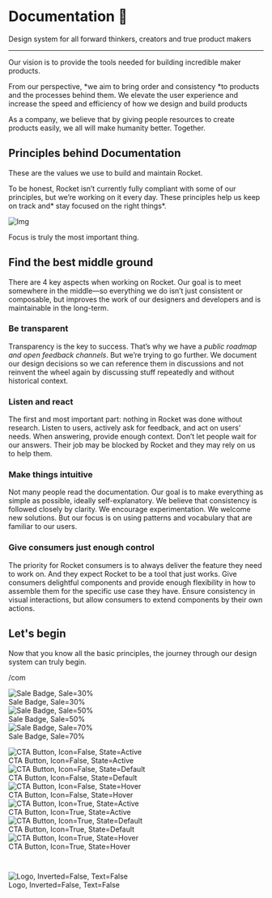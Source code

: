 
# Documentation 🚀

Design system for all forward thinkers, creators and true product makers

---

Our vision is to provide the tools needed for building incredible maker products.

From our perspective, *we aim to bring order and consistency *to products and the processes behind them. We elevate the user experience and increase the speed and efficiency of how we design and build products

As a company, we believe that by giving people resources to create products easily, we all will make humanity better. Together.

## Principles behind Documentation

These are the values we use to build and maintain Rocket.

To be honest, Rocket isn’t currently fully compliant with some of our principles, but we’re working on it every day. These principles help us keep on track and* stay focused on the right things*.

![Img](https://studio-assets.supernova.io/design-systems/14533/9289758a-6300-472a-bbc6-a57098081abf.jpeg?Expires=1990828800&Policy=eyJTdGF0ZW1lbnQiOlt7IlJlc291cmNlIjoiaHR0cHM6Ly9zdHVkaW8tYXNzZXRzLnN1cGVybm92YS5pby9kZXNpZ24tc3lzdGVtcy8xNDUzMy85Mjg5NzU4YS02MzAwLTQ3MmEtYmJjNi1hNTcwOTgwODFhYmYuanBlZyIsIkNvbmRpdGlvbiI6eyJEYXRlTGVzc1RoYW4iOnsiQVdTOkVwb2NoVGltZSI6MTk5MDgyODgwMH19fV19&Signature=E9DL6D-ZtS~4qaH18y5tnHC4gtpQUzZb85NmDFMuezn~MaWHPSumzBv6tXkxGqSgGyKh~9FaYnbfHkcJhU~4F~jdbuY70gbRxUpvnBtyCpz8o0mci-d2A9WoIZ3RGl11izD3c2WMfUaKhSaFlUw8cTGP-9vrqeUi58O2P4zYT9eAeyvOIFzQXgIgljhxiB9mIVU5a4j1vDL8ntJpagEZukKRskOgMrrB4LNQ-nRsvXFF7W5C5EkdoZPZf4jFxcQu2Yj6M9-bqNBXubYMsYYhEXqvqUOAnYVaE59E5PSSe43HKv2gp1ajSJ3ttHtTtCITO8Vyfh1FoTl03Z18ki8iZg__&Key-Pair-Id=APKAJGK34LCCAUR7N6LA)

Focus is truly the most important thing.

## Find the best middle ground

There are 4 key aspects when working on Rocket. Our goal is to meet somewhere in the middle—so everything we do isn’t just consistent or composable, but improves the work of our designers and developers and is maintainable in the long-term.

### Be transparent

Transparency is the key to success. That’s why we have a *public roadmap and open feedback channels*. But we’re trying to go further. We document our design decisions so we can reference them in discussions and not reinvent the wheel again by discussing stuff repeatedly and without historical context.

### Listen and react

The first and most important part: nothing in Rocket was done without research. Listen to users, actively ask for feedback, and act on users’ needs. When answering, provide enough context. Don’t let people wait for our answers. Their job may be blocked by Rocket and they may rely on us to help them.

### Make things intuitive

Not many people read the documentation. Our goal is to make everything as simple as possible, ideally self-explanatory. We believe that consistency is followed closely by clarity. We encourage experimentation. We welcome new solutions. But our focus is on using patterns and vocabulary that are familiar to our users.

### Give consumers just enough control

The priority for Rocket consumers is to always deliver the feature they need to work on. And they expect Rocket to be a tool that just works. Give consumers delightful components and provide enough flexibility in how to assemble them for the specific use case they have. Ensure consistency in visual interactions, but allow consumers to extend components by their own actions.

## Let's begin

Now that you know all the basic principles, the journey through our design system can truly begin.

/com

  
![Sale Badge, Sale=30%](https://studio-assets.supernova.io/design-systems/14533/4ef0515d-62a2-459c-98d6-47e41058b163.png?Expires=1990828800&Policy=eyJTdGF0ZW1lbnQiOlt7IlJlc291cmNlIjoiaHR0cHM6Ly9zdHVkaW8tYXNzZXRzLnN1cGVybm92YS5pby9kZXNpZ24tc3lzdGVtcy8xNDUzMy80ZWYwNTE1ZC02MmEyLTQ1OWMtOThkNi00N2U0MTA1OGIxNjMucG5nIiwiQ29uZGl0aW9uIjp7IkRhdGVMZXNzVGhhbiI6eyJBV1M6RXBvY2hUaW1lIjoxOTkwODI4ODAwfX19XX0_&Signature=UiY4GYaPuyZHquiPQJOPj0gh8mexErofE-QZ-JCbNRav4KyQ6gVo374uwqi7-GUT~NAoJ2rbebC2TiOk16ziBTI16giVRZcAw2jvR30f2acZhCq9hNb2zRKoVKKXX1FpqPnNQ~TZl-GwlfsdU~0ydp2apeAwdqbYOCy~3k3dw3CDA1ZW3cao5Z5Qhcib2~WEIGV~c9aNjSGLB8ann3JFcEfIQdWMCS3KLksyidVH2d1UZOEvbSIT4DaUQzPHnb5LhWlfcT7Gn8g2AM1CHzVCdzJyb3EwE0uBp8A0FKLXzDFgwSBOgROUkfS7F98F4poKtqyxLiT6bh6XRlNrbzNPEQ__&Key-Pair-Id=APKAJGK34LCCAUR7N6LA)  
Sale Badge, Sale=30%  
![Sale Badge, Sale=50%](https://studio-assets.supernova.io/design-systems/14533/a61f66c9-e732-41e4-a719-a4f110544496.png?Expires=1990828800&Policy=eyJTdGF0ZW1lbnQiOlt7IlJlc291cmNlIjoiaHR0cHM6Ly9zdHVkaW8tYXNzZXRzLnN1cGVybm92YS5pby9kZXNpZ24tc3lzdGVtcy8xNDUzMy9hNjFmNjZjOS1lNzMyLTQxZTQtYTcxOS1hNGYxMTA1NDQ0OTYucG5nIiwiQ29uZGl0aW9uIjp7IkRhdGVMZXNzVGhhbiI6eyJBV1M6RXBvY2hUaW1lIjoxOTkwODI4ODAwfX19XX0_&Signature=SQ5CphHSMJzy1H3TRdqPz2dV~KrPmahJNdZkzIv96h0e2CHhXyoW0UBCEhGtIWi04O0ZBc~62U4GFVFvKJEUMz1Hscp~0ypMt9LagYgHUknjisSr2o9Brk7sHWycUDM7G7UY3Ii6NDlAM84pwH~OEgjCxL7WePcb1NnxKqmRJo5bRtw0T70LqWaorOe8ScAYUkTQkomJOS88hPoENEy7gQ~AD2M71NS95zIyshfGhDHeWlAS0ojebnXx2Q7wl-Ez7f3M00M3U1WHYGFm3yCUcSJTrXb0CBD2OnIqgt2-EmszhqrsAQCQPDnDReZRFI0p0DyOw5DFlJdAEYGMvGs1BQ__&Key-Pair-Id=APKAJGK34LCCAUR7N6LA)  
Sale Badge, Sale=50%  
![Sale Badge, Sale=70%](https://studio-assets.supernova.io/design-systems/14533/62e79b24-a187-4d92-951d-517ea32e664c.png?Expires=1990828800&Policy=eyJTdGF0ZW1lbnQiOlt7IlJlc291cmNlIjoiaHR0cHM6Ly9zdHVkaW8tYXNzZXRzLnN1cGVybm92YS5pby9kZXNpZ24tc3lzdGVtcy8xNDUzMy82MmU3OWIyNC1hMTg3LTRkOTItOTUxZC01MTdlYTMyZTY2NGMucG5nIiwiQ29uZGl0aW9uIjp7IkRhdGVMZXNzVGhhbiI6eyJBV1M6RXBvY2hUaW1lIjoxOTkwODI4ODAwfX19XX0_&Signature=LjzbayypLd5Kf2q-Brtx8ncw6wi3azo7VVY5XcZXNZZp~9CNES1vMC3jInMCyjlG-aL56HbLLu0H8bYAGQc1DnzqGCLxUXshqAF1GlhKDBEzldIL7aIeZQIivr-dgCLFi2QxGR8Bpfc7WH8IaQuOTiIQSfCcwofLbQniXdcOah6NVTLah97xFE4LJNTtDQS745yziYNBak7d-glodBi3TEeDxtVFlOhbzDyGkOyc2xYLl5vtBdm0dnZJXEQmxjh~gZGVdQXMCxmceyErhIejeStCENFMZIY4-ECJyBk7~vo-8g9QncU-V25RAc7ciltfKaWcA4Sin1LnoVkmQ9gTCg__&Key-Pair-Id=APKAJGK34LCCAUR7N6LA)  
Sale Badge, Sale=70%  


  
![CTA Button, Icon=False, State=Active](https://studio-assets.supernova.io/design-systems/14533/522432e7-0aee-4987-8470-7d97e955743c.png?Expires=1990828800&Policy=eyJTdGF0ZW1lbnQiOlt7IlJlc291cmNlIjoiaHR0cHM6Ly9zdHVkaW8tYXNzZXRzLnN1cGVybm92YS5pby9kZXNpZ24tc3lzdGVtcy8xNDUzMy81MjI0MzJlNy0wYWVlLTQ5ODctODQ3MC03ZDk3ZTk1NTc0M2MucG5nIiwiQ29uZGl0aW9uIjp7IkRhdGVMZXNzVGhhbiI6eyJBV1M6RXBvY2hUaW1lIjoxOTkwODI4ODAwfX19XX0_&Signature=AuFpFKFijkTutCOVN7QI3EC-utZo-xb~QIu547FHDSSqErEdr9xIGbWcCkgXDq9KOLHVM1k4hWrP1FkMZSVgbN~AdMdGAkJRd9Izp5ilXNSq4ie4Rvt06VgF2Xo5mUTJ8sI~M5X4nYidflUimcATyrIBW0C8d82zqc5zY-QN77cbiMpUI6DGp7BP4rSAVgpFqtduiU58Unvkd3d0htMjotl5hlbCOYKaulE5zAA8YBpQPEHPrk3Ywurs8IKXrbHRQeHKLdcy-ge2y6hJjfj4NVE1MmCJ6Hm9R2lNWm1lTm72hnoMfbnPKlx9t9DY9~Uu0MiNo~~FtgKt0LLX3pGmPg__&Key-Pair-Id=APKAJGK34LCCAUR7N6LA)  
CTA Button, Icon=False, State=Active  
![CTA Button, Icon=False, State=Default](https://studio-assets.supernova.io/design-systems/14533/3ee3c228-2193-4f89-8c98-ecaedefaee65.png?Expires=1990828800&Policy=eyJTdGF0ZW1lbnQiOlt7IlJlc291cmNlIjoiaHR0cHM6Ly9zdHVkaW8tYXNzZXRzLnN1cGVybm92YS5pby9kZXNpZ24tc3lzdGVtcy8xNDUzMy8zZWUzYzIyOC0yMTkzLTRmODktOGM5OC1lY2FlZGVmYWVlNjUucG5nIiwiQ29uZGl0aW9uIjp7IkRhdGVMZXNzVGhhbiI6eyJBV1M6RXBvY2hUaW1lIjoxOTkwODI4ODAwfX19XX0_&Signature=cz-kCOyVFOMJZoiA~L6PEuGrhm6JdSiLD13oO-07rae4LE3L5RQ32G91Q59ltEfyiOi5sNpk-JQwAIbGv1U53pjHAnjRk2Q1jYkOdxLM7vNG6db9usRge1c4Wk8CFxzrQ6ZQe37bVQy5DX5VupidD36IUxT7bNQJS~6tLkCNTt2CBXJwP~ZCQ5KfM7Uox1uasgbzYG4g~a~iMKr6-8Po7SivSYSZyVflDfeSu-si8Y4SGSZUV92vWoghr34jjTZm1WiRUV7ILP1KPPHmjavs~55xLuCSEcCGndG2KGmny68n62MG2DaYpTfCLFNNgGKXIxIAyPszyEEuV~PYdpfTdQ__&Key-Pair-Id=APKAJGK34LCCAUR7N6LA)  
CTA Button, Icon=False, State=Default  
![CTA Button, Icon=False, State=Hover](https://studio-assets.supernova.io/design-systems/14533/2113c498-f568-48ce-b3c2-3162511002fe.png?Expires=1990828800&Policy=eyJTdGF0ZW1lbnQiOlt7IlJlc291cmNlIjoiaHR0cHM6Ly9zdHVkaW8tYXNzZXRzLnN1cGVybm92YS5pby9kZXNpZ24tc3lzdGVtcy8xNDUzMy8yMTEzYzQ5OC1mNTY4LTQ4Y2UtYjNjMi0zMTYyNTExMDAyZmUucG5nIiwiQ29uZGl0aW9uIjp7IkRhdGVMZXNzVGhhbiI6eyJBV1M6RXBvY2hUaW1lIjoxOTkwODI4ODAwfX19XX0_&Signature=M~278ii0Dc173Xsw1Q6E6552SUYz-TnBl8xZAE3UaJLqeHhCzbdTVJInr8wgX8oex4CSrk8~pUkx90ISUPh~FQA12kHCxdQYvoAWXKD5jqeYZtr0c6BEnrBi4YljnxkkNgHICstNjPS3xaruj55sV2Dh395OcGWN~OaY6dSG3Rm6QFRY1ZqWmZU7JjN9rqTw5r2pSCurm6WoO4ZECd7VcS6yDMvmza615bbSh-0iC9CN~VmlmPfVJOCdyC2KfkFGgEagHBh21Zy792JpR2HZBZQumH0K5wQApdMcSUnhW8~4gPp7wPZq8aKzhkJdGi77xxdxeUwSdbtYwGfDm6E4jw__&Key-Pair-Id=APKAJGK34LCCAUR7N6LA)  
CTA Button, Icon=False, State=Hover  
![CTA Button, Icon=True, State=Active](https://studio-assets.supernova.io/design-systems/14533/bba7de38-73dd-492f-8ff3-72b354bd8a47.png?Expires=1990828800&Policy=eyJTdGF0ZW1lbnQiOlt7IlJlc291cmNlIjoiaHR0cHM6Ly9zdHVkaW8tYXNzZXRzLnN1cGVybm92YS5pby9kZXNpZ24tc3lzdGVtcy8xNDUzMy9iYmE3ZGUzOC03M2RkLTQ5MmYtOGZmMy03MmIzNTRiZDhhNDcucG5nIiwiQ29uZGl0aW9uIjp7IkRhdGVMZXNzVGhhbiI6eyJBV1M6RXBvY2hUaW1lIjoxOTkwODI4ODAwfX19XX0_&Signature=VlBF2elBAIcHifRSNK45-dFnHPvIj5uR~gq5OK-9Ch2NVQmHUiFBpwV6vBoaE7mlqIs7DxPgLdxLGxVxlrj4NX2n9zo7LK17jZhluoSY9RGCyQOI6DRVogU30f3AxoQv2Ttd2VEFy2LyUtZp34sNu91RW3J3Mb01oQXhRGP8huAT-iILkf-oyeHPZXfS-hAuLs12ckBiLL9-CzRdfEzya3w2QhrmP-k0kIsYnwefc~WH3325t2iDnHSM98WyzaeYkws00gpXuqyuLlnk~EPl4HtPXiY-EaioLjFleykplX4jp2XzfDzzU5kGwVmFFNlLbBOSU~jmb~1SVoKwKhX3vQ__&Key-Pair-Id=APKAJGK34LCCAUR7N6LA)  
CTA Button, Icon=True, State=Active  
![CTA Button, Icon=True, State=Default](https://studio-assets.supernova.io/design-systems/14533/d9591a64-6440-4047-98bc-862b7ce82fdc.png?Expires=1990828800&Policy=eyJTdGF0ZW1lbnQiOlt7IlJlc291cmNlIjoiaHR0cHM6Ly9zdHVkaW8tYXNzZXRzLnN1cGVybm92YS5pby9kZXNpZ24tc3lzdGVtcy8xNDUzMy9kOTU5MWE2NC02NDQwLTQwNDctOThiYy04NjJiN2NlODJmZGMucG5nIiwiQ29uZGl0aW9uIjp7IkRhdGVMZXNzVGhhbiI6eyJBV1M6RXBvY2hUaW1lIjoxOTkwODI4ODAwfX19XX0_&Signature=HKpiephPBfeDG~5lILBLBb3LoWdvUsxm2GPxm1Y3qyVc0nnKEDrvvu0SDuvSrK3E-zKPLLc40CEK5SUv48f48g2XTV75cC8Jyy5xnLTbrQg9oQf~UkeZyl~ggZalcbiArTwEA7tCnbn3xIDXWvDgWFcDb7ow2lzplFIKx3Dpusea0PRqMA6KEexZLorwXfQ72aWPcT9tQlD0JjMrEBhXbd9T~LO3Nak4Dtb40vJsvGyo48nNlEoxf3aZVeS1kxlLd~7sGVA4GNf7dGNQATE~vh5raEbcfnlHAXQHguyX17nXETW7CaXCdqB4WrPajHl6Rlrm61Qzr~fpb~eX9m~tpg__&Key-Pair-Id=APKAJGK34LCCAUR7N6LA)  
CTA Button, Icon=True, State=Default  
![CTA Button, Icon=True, State=Hover](https://studio-assets.supernova.io/design-systems/14533/4a4ea506-31bb-4ec4-9cfe-ecd5d3e58296.png?Expires=1990828800&Policy=eyJTdGF0ZW1lbnQiOlt7IlJlc291cmNlIjoiaHR0cHM6Ly9zdHVkaW8tYXNzZXRzLnN1cGVybm92YS5pby9kZXNpZ24tc3lzdGVtcy8xNDUzMy80YTRlYTUwNi0zMWJiLTRlYzQtOWNmZS1lY2Q1ZDNlNTgyOTYucG5nIiwiQ29uZGl0aW9uIjp7IkRhdGVMZXNzVGhhbiI6eyJBV1M6RXBvY2hUaW1lIjoxOTkwODI4ODAwfX19XX0_&Signature=jml4tOxuhOAEdT1Z21UnHEPklKh4~8m5Tq~vMiT88U-8qmfZ4HSw5uwZlSy3-ggty9SrbWurhJYW1Q2Dgw7PugRwUCCS-z~0h-6P61dOIvwpF83qR4LJlf5cRQwCWgcX7ColR7m2hYsEwYV-yZNMxasqEEDYw~RvEKDPlnRr9QzBEacU6fkyHg0MVuiyG1aBoX56JjUZ-KuJ3jpP84sOftq9v58xCT8etUVTQ3ajmaHHd~P7kDDfS-A9Re1j9Jl8V6gfsAGXY3SlyO0ycMY2tYX4QijXp2Ve-XvfX95UJthi6iArKwTcGXP~f2tbGEHyzwLZABa2gbH7IW3Ezfiskg__&Key-Pair-Id=APKAJGK34LCCAUR7N6LA)  
CTA Button, Icon=True, State=Hover  


```javascript  
  
```

  
![Logo, Inverted=False, Text=False](https://studio-assets.supernova.io/design-systems/14533/9daae5a5-0f12-4633-bf51-ff024721bc13.png?Expires=1990828800&Policy=eyJTdGF0ZW1lbnQiOlt7IlJlc291cmNlIjoiaHR0cHM6Ly9zdHVkaW8tYXNzZXRzLnN1cGVybm92YS5pby9kZXNpZ24tc3lzdGVtcy8xNDUzMy85ZGFhZTVhNS0wZjEyLTQ2MzMtYmY1MS1mZjAyNDcyMWJjMTMucG5nIiwiQ29uZGl0aW9uIjp7IkRhdGVMZXNzVGhhbiI6eyJBV1M6RXBvY2hUaW1lIjoxOTkwODI4ODAwfX19XX0_&Signature=h1DUVgifnvYc8eRvSoqzWAZLt4YElRjr-0v-t9fpYO2spWuhMFoWdJhB0DQvt3Bv9RQTLvt0xm91aKaiODFF-gj3gemaKXNbUXKZaCCEbg4e5SioVQrkT4djoStvtxWtCXpYYCu5HTgWpuBXcVzz1qGo71uwFQXQhybTwQGlLpXFuXfutug3BRph451dcH2Mk1o4Wkaa9PUsGU3DCEAbjQBxncAkPBD2iXKZkZRCQVdldwRPtDLPof~n-NyQxoZdLgnF1YNUSo~xn3A33tplXRO8yujjzKZRs08a1vKi~GeP28E3MZuPhoWZIgAzug9CpUSA2Ww8FTN6Y1kDqmN5CA__&Key-Pair-Id=APKAJGK34LCCAUR7N6LA)  
Logo, Inverted=False, Text=False  


  
  
